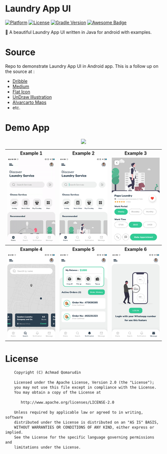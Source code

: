 # Laundry App UI

[![Platform](https://img.shields.io/badge/platform-Android-yellow.svg)](https://www.android.com)
[![License](https://img.shields.io/badge/license-Apache%202-4EB1BA.svg?style=flat-square)](https://www.apache.org/licenses/LICENSE-2.0.html)
[![Gradle Version](https://img.shields.io/badge/gradle-4.0-green.svg)](https://docs.gradle.org/current/release-notes)
[![Awesome Badge](https://cdn.rawgit.com/sindresorhus/awesome/d7305f38d29fed78fa85652e3a63e154dd8e8829/media/badge.svg)](https://java-lang.github.io/awesome-java)

🛁 A beautiful Laundry App UI written in Java for android with examples.

# Source
Repo to demonstrate Laundry App UI in Android app. This is a follow up on the source at :

- [Dribble](https://dribbble.com/tags/laundry_app)
- [Medium](https://medium.com/@RayLiVerified/create-a-bottom-navigation-bar-the-easy-way-part-1-ec2f5f9122b)
- [Flat Icon](https://www.flaticon.com)
- [UnDraw Illustration](https://undraw.co)
- [Alvarcarto Maps](https://alvarcarto.com)
- etc.

# Demo App

<p align="center">
  <a href="https://github.com/achmadqomarudin/Laundry-App-UI/releases/latest/download/app-demo.apk">
    <img src="https://www.inspirefm.org/wp-content/uploads/button-apk.png" height="100">
  </a>
</p>

<table style="width:100%">
  <tr>
    <th>Example 1</th>
    <th>Example 2</th>
    <th>Example 3</th>
  </tr>
  <tr>
    <td><img src="screenshots/1.gif"/></td>
    <td><img src="screenshots/2.jpg"/></td>
    <td><img src="screenshots/3.jpg"/></td>
  </tr>
  <tr>
    <th>Example 4</th>
    <th>Example 5</th>
    <th>Example 6</th>
  </tr>
  <tr>
    <td><img src="screenshots/4.jpg"/></td>
    <td><img src="screenshots/5.jpg"/></td>
    <td><img src="screenshots/6.jpg"/></td>
  </tr>
</table>

# License

```
    Copyright (C) Achmad Qomarudin

    Licensed under the Apache License, Version 2.0 (the "License");
    you may not use this file except in compliance with the License.
    You may obtain a copy of the License at

       http://www.apache.org/licenses/LICENSE-2.0

    Unless required by applicable law or agreed to in writing, software
    distributed under the License is distributed on an "AS IS" BASIS,
    WITHOUT WARRANTIES OR CONDITIONS OF ANY KIND, either express or implied.
    See the License for the specific language governing permissions and
    limitations under the License.
```